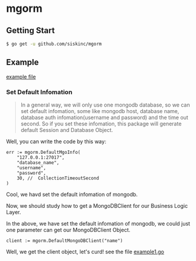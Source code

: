 # mgorm

## Getting Start

``` Bash
$ go get -u github.com/siskinc/mgorm
```

## Example
[example file](./example)

### Set Default Infomation
> In a general way, we will only use one mongodb database, so we can set default infomation, some like mongodb host, database name, database auth infomation(username and password) and the time out second. So if you set these infomation, this package will generate default Session and Database Object.

Well, you can write the code by this way:
``` Golang
err := mgorm.DefaultMgoInfo(
    "127.0.0.1:27017",
    "database_name",
    "username",
    "password",
    30, //  CollectionTimeoutSecond
)
```
Cool, we havd set the default infomation of mongodb.

Now, we should study how to get a MongoDBClient for our Business Logic Layer.

In the above, we have set the default infomation of mongodb, we could just one parameter can get our MongoDBClient Object.
``` Golang
client := mgorm.DefaultMongoDBClient("name")
```
Well, we get the client object, let's curd! see the file [example1.go](./example/example1.go)